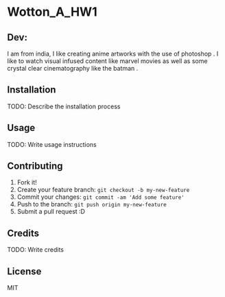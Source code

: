 # Wotton_A_HW1

## Dev:
 I am from india, I like creating anime artworks with the use of photoshop . I like to watch visual infused content like marvel movies 
as well as some crystal clear cinematography like the batman .

## Installation
TODO: Describe the installation process
## Usage
TODO: Write usage instructions
## Contributing
1. Fork it!
2. Create your feature branch: `git checkout -b my-new-feature`
3. Commit your changes: `git commit -am 'Add some feature'`
4. Push to the branch: `git push origin my-new-feature`
5. Submit a pull request :D
## Credits
TODO: Write credits
## License
MIT